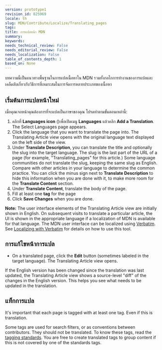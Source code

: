 ```yaml
---
version: prototype1
revision_id: 825969
locale: th
slug: MDN/Contribute/Localize/Translating_pages
tags: 
title: การแปลหน้า MDN
summary: 
keywords: 
needs_technical_review: False
needs_editorial_review: False
needs_localization: False
table_of_contents_depth: 1
based_on: None
---
```

<p><span style="font-size:14px; line-height:1.5">บทความนี้เป็นแนวทางพื้นฐานในการแปลเนื้อหาใน MDN รวมทั้งกลไกการทำงานของการแปลและเคล็ดลับเกี่ยวกับวิธีการที่เหมาะสมในการจัดการหลายประเภทของเนื้อหา</span></p>

<h2 id="เริ่มต้นการแปลหน้าใหม่"><span class="short_text" id="result_box" lang="th" tabindex="-1"><span class="hps">เริ่มต้น</span><span>การแปล</span><span>หน้าใหม่</span></span></h2>

<p><span id="result_box" lang="th" tabindex="-1"><span class="hps">เมื่อ</span><span>คุณเจอ</span><span>หน้า</span><span>คุณต้องการ</span><span>ที่จะแปล</span><span>เป็นภาษาของคุณ</span><span> โปรดทำตามขั้นตอน</span><span>เหล่านี้:</span></span></p>

<ol>
 <li>คลิกที่ <strong>Languages icon</strong> ()เพื่อเปิดเมนู <strong>Languages</strong> แล้วคลิก <strong>Add a Translation</strong>. The Select Languages page appears.</li>
 <li>Click the language that you want to translate the page into. The Translating Article view opens with the original language text displayed on the left side of the view.</li>
 <li>Under <strong>Translate Description</strong>, you can translate the title and optionally the slug into the target language. The slug is the last part of the URL of a page (for example, "Translating_pages" for this article.) Some language communities do not translate the slug, keeping the same slug as English. Compare with other articles in your language to determine the common practice. You can click the minus sign next to <strong>Translate Description</strong> to hide this information when you are done with it, to make more room for the <strong>Translate Content</strong> section.</li>
 <li>Under <strong>Translate Content</strong>, translate the body of the page.</li>
 <li>Fill at least one <strong>tag</strong> for the page</li>
 <li>Click <strong>Save Changes</strong> when you are done.</li>
</ol>

<div class="note"><strong>Note:</strong> The user interface elements of the Translating Article view are initially shown in English. On subsequent visits to translate a particular article, the UI is shown in the appropriate language if a localization of MDN is available for that language. The MDN user interface can be localized using <a href="https://localize.mozilla.org/projects/mdn/" title="https://localize.mozilla.org/projects/mdn/">Verbatim</a>. See <a href="/en-US/docs/Mozilla/Localization/Localizing_with_Verbatim" title="/en-US/docs/Mozilla/Localization/Localizing_with_Verbatim">Localizing with Verbatim</a> for details on how to use this tool.</div>

<h2 id="การแก้ไขหน้าการแปล"><span class="short_text" id="result_box" lang="th" tabindex="-1"><span class="hps">การแก้ไข</span><span>หน้า</span></span><span class="short_text" lang="th" tabindex="-1"><span>การแปล</span></span></h2>

<ul>
 <li>On a translated page, click the <strong>Edit</strong> button (sometimes labeled in the target language). The Translating Article view opens.</li>
</ul>

<p>If the English version has been changed since the translation was last updated, the Translating Article view shows a source-level "diff" of the changes in the English version. This helps you see what needs to be updated in the translation.</p>

<h2 id="แท็กการแปล">แท็กการแปล</h2>

<p>It's important that each page is tagged with at least one tag. Even if this is translation.</p>

<p>Some tags are used for search filters, or as conventions between contributors. They should not be translated. To know these tags, read the <a href="/en-US/docs/Project:MDN/Contributing/Tagging_standards">tagging standards</a>. You are free to create translated tags to group content if this is not covered by one of the standards tags.</p>

